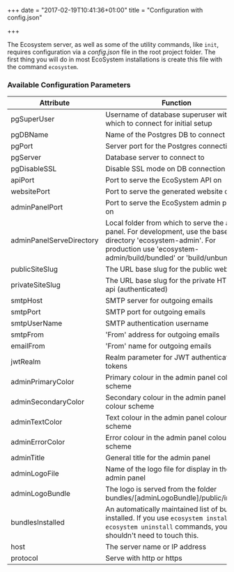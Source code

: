 +++
date = "2017-02-19T10:41:36+01:00"
title = "Configuration with config.json"

+++

The Ecosystem server, as well as some of the utility commands, like `init`, requires configuration via a *config.json* file in the root project folder.  The first thing you will do in most EcoSystem installations is create this file with the command `ecosystem`.

### Available Configuration Parameters


| Attribute                | Function                                 | Default                         |
| ------------------------ | ---------------------------------------- | ------------------------------- |
| pgSuperUser              | Username of database superuser with which to connect for initial setup | postgres                        |
| pgDBName                 | Name of the Postgres DB to connect to    | testdb                          |
| pgPort                   | Server port for the Postgres connection  | 5432                            |
| pgServer                 | Database server to connect to            | localhost                       |
| pgDisableSSL             | Disable SSL mode on DB connection        | FALSE                           |
| apiPort                  | Port to serve the EcoSystem API on       | 3000                            |
| websitePort              | Port to serve the generated website on   | 3001                            |
| adminPanelPort           | Port to serve the EcoSystem admin panel on | 3002                            |
| adminPanelServeDirectory | Local folder from which to serve the admin panel. For development, use the base directory 'ecosystem-admin'. For production use 'ecosystem-admin/build/bundled' or 'build/unbundled' | ecosystem-admin/build/unbundled |
| publicSiteSlug           | The URL base slug for the public website | site                            |
| privateSiteSlug          | The URL base slug for the private HTML api (authenticated) | private                         |
| smtpHost                 | SMTP server for outgoing emails          |                                 |
| smtpPort                 | SMTP port for outgoing emails            |                                 |
| smtpUserName             | SMTP authentication username             |                                 |
| smtpFrom                 | 'From' address for outgoing emails       |                                 |
| emailFrom                | 'From' name for outgoing emails          |                                 |
| jwtRealm                 | Realm parameter for JWT authentication tokens | yourappname                     |
| adminPrimaryColor        | Primary colour in the admin panel colour scheme | #00c4a7                         |
| adminSecondaryColor      | Secondary colour in the admin panel colour scheme | #7EC9A2                         |
| adminTextColor           | Text colour in the admin panel colour scheme | black                           |
| adminErrorColor          | Error colour in the admin panel colour scheme | Red                             |
| adminTitle               | General title for the admin panel        | Admin Panel                     |
| adminLogoFile            | Name of the logo file for display in the admin panel | logo.png                        |
| adminLogoBundle          | The logo is served from the folder bundles/[adminLogoBundle]/public/images | master                          |
| bundlesInstalled         | An automatically maintained list of bundles installed.  If you use `ecosystem install` and `ecosystem uninstall` commands, you shouldn't need to touch this. |                                 |
| host                     | The server name or IP address            | localhost                       |
| protocol                 | Serve with http or https                 | http                            |
